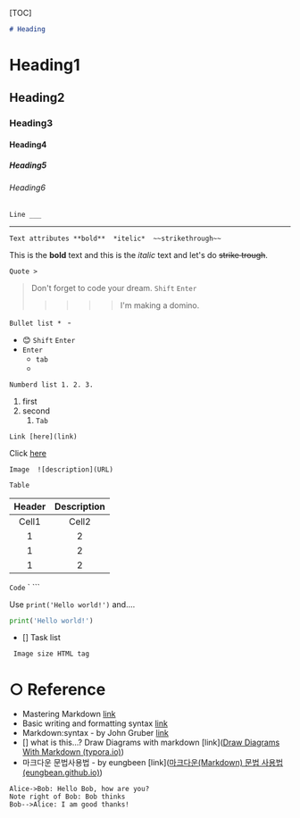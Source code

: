 

[TOC]



```markdown
# Heading
```

# Heading1

## Heading2

### Heading3

#### Heading4

##### Heading5

###### Heading6



```Line ___```

___



`Text attributes **bold**  *itelic*  ~~strikethrough~~`

This is the **bold** text and this is the *italic* text and let's do ~~strike trough~~.



`Quote >`

> Don't forget to code your dream.
> `Shift` `Enter`
>
> > 
> >
> > > > > I'm making a domino.



`Bullet list * ` -

* 😊
  `Shift` `Enter`
* `Enter`
  * `tab`
  * 

`Numberd list 1. 2. 3.`

1. first
2. second
   1. `Tab`



`Link [here](link)`

Click [here](https://www.youtube.com/watch?v=kMEb_BzyUqk)

`Image  ![description](URL)`



`Table`

| Header | Description |
| :----: | :---------: |
| Cell1  |    Cell2    |
|   1    |      2      |
|   1    |      2      |
|   1    |      2      |



`Code` ` ``` 

Use `print('Hello world!')` and....

```python
print('Hello world!')
```

- [] Task list



` Image size HTML tag`

# ○ Reference

- Mastering Markdown [link](https://guides.github.com/features/mastering-markdown/)
- Basic writing and formatting syntax [link](https://docs.github.com/en/github/writing-on-github/getting-started-with-writing-and-formatting-on-github/basic-writing-and-formatting-syntax)
- Markdown:syntax - by John Gruber [link](https://daringfireball.net/projects/markdown/syntax)
-  [] what is this...? Draw Diagrams with markdown [link]([Draw Diagrams With Markdown (typora.io)](https://support.typora.io/Draw-Diagrams-With-Markdown/))
- 마크다운 문법사용법 - by eungbeen [link]([마크다운(Markdown) 문법 사용법 (eungbean.github.io)](https://eungbean.github.io/2018/06/11/How-to-use-markdown/))

```sequence
Alice->Bob: Hello Bob, how are you?
Note right of Bob: Bob thinks
Bob-->Alice: I am good thanks!
```


